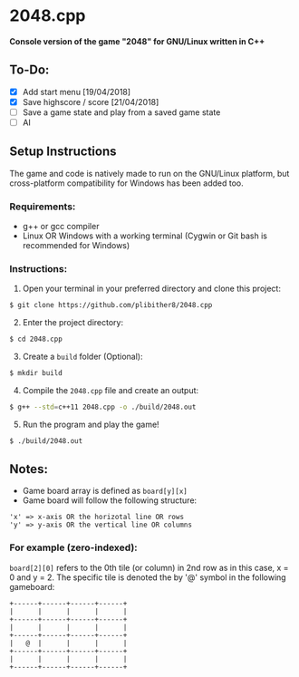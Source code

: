 # 2048.cpp

#### Console version of the game "2048" for GNU/Linux written in C++

## To-Do:
- [x] Add start menu [19/04/2018]
- [x] Save highscore / score [21/04/2018]
- [ ] Save a game state and play from a saved game state
- [ ] AI

## Setup Instructions
The game and code is natively made to run on the GNU/Linux platform, but cross-platform compatibility for Windows has been added too.

### Requirements:
* g++ or gcc compiler
* Linux OR Windows with a working terminal (Cygwin or Git bash is recommended for Windows)

### Instructions:
1. Open your terminal in your preferred directory and clone this project:
```bash
$ git clone https://github.com/plibither8/2048.cpp
```
2. Enter the project directory:
```bash
$ cd 2048.cpp
```
3. Create a `build` folder (Optional):
```bash
$ mkdir build
```
4. Compile the `2048.cpp` file and create an output:
```bash
$ g++ --std=c++11 2048.cpp -o ./build/2048.out
```
5. Run the program and play the game!
```bash
$ ./build/2048.out
```

## Notes:


* Game board array is defined as `board[y][x]`
* Game board will follow the following structure:

```
'x' => x-axis OR the horizotal line OR rows
'y' => y-axis OR the vertical line OR columns
```

### For example (zero-indexed):

`board[2][0]` refers to the 0th tile (or column) in 2nd row as in this case, x = 0 and y = 2. The specific tile is denoted the by '@' symbol in the following gameboard:

```
+------+------+------+------+
|      |      |      |      |
+------+------+------+------+
|      |      |      |      |
+------+------+------+------+
|   @  |      |      |      |
+------+------+------+------+
|      |      |      |      |
+------+------+------+------+
```